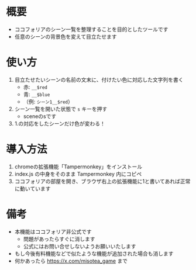 # 概要
- ココフォリアのシーン一覧を整理することを目的としたツールです
- 任意のシーンの背景色を変えて目立たせます

# 使い方
1. 目立たせたいシーンの名前の文末に、付けたい色に対応した文字列を書く
    - 赤: `__$red` 
    - 青: `__$blue` 
    - （例: `シーン1__$red`）
2. シーン一覧を開いた状態で `s` キーを押す
    - sceneのsです
3. 1.の対応をしたシーンだけ色が変わる！

# 導入方法
1. chromeの拡張機能「Tampermonkey」をインストール
2. index.js の中身をそのまま Tampermonkey 内にコピペ
3. ココフォリアの部屋を開き、ブラウザ右上の拡張機能に1と書いてあれば正常に動いています

# 備考
- 本機能はココフォリア非公式です
  - 問題があったらすぐに消します
  - 公式にはお問い合せしないようお願いいたします
- もし今後有料機能などで似たような機能が追加された場合も消します
- 何かあったら https://x.com/misotea_game まで
